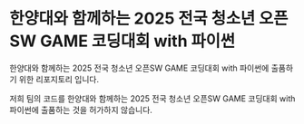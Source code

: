 # 한양대와 함께하는 2025 전국 청소년 오픈SW GAME 코딩대회 with 파이썬
한양대와 함께하는 2025 전국 청소년 오픈SW GAME 코딩대회 with 파이썬에 출품하기 위한 리포지토리 입니다.

저희 팀의 코드를 한양대와 함께하는 2025 전국 청소년 오픈SW GAME 코딩대회 with 파이썬에 출품하는 것을 허가하지 않습니다.
